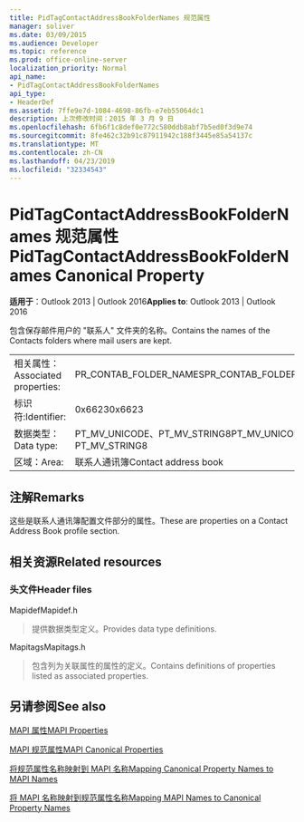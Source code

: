 ```yaml
---
title: PidTagContactAddressBookFolderNames 规范属性
manager: soliver
ms.date: 03/09/2015
ms.audience: Developer
ms.topic: reference
ms.prod: office-online-server
localization_priority: Normal
api_name:
- PidTagContactAddressBookFolderNames
api_type:
- HeaderDef
ms.assetid: 7ffe9e7d-1084-4698-86fb-e7eb55064dc1
description: 上次修改时间：2015 年 3 月 9 日
ms.openlocfilehash: 6fb6f1c8def0e772c580ddb8abf7b5ed0f3d9e74
ms.sourcegitcommit: 8fe462c32b91c87911942c188f3445e85a54137c
ms.translationtype: MT
ms.contentlocale: zh-CN
ms.lasthandoff: 04/23/2019
ms.locfileid: "32334543"
---
```

# <a name="pidtagcontactaddressbookfoldernames-canonical-property"></a><span data-ttu-id="0e0a5-103">PidTagContactAddressBookFolderNames 规范属性</span><span class="sxs-lookup"><span data-stu-id="0e0a5-103">PidTagContactAddressBookFolderNames Canonical Property</span></span>

  
  
<span data-ttu-id="0e0a5-104">**适用于**：Outlook 2013 | Outlook 2016</span><span class="sxs-lookup"><span data-stu-id="0e0a5-104">**Applies to**: Outlook 2013 | Outlook 2016</span></span> 
  
<span data-ttu-id="0e0a5-105">包含保存邮件用户的 "联系人" 文件夹的名称。</span><span class="sxs-lookup"><span data-stu-id="0e0a5-105">Contains the names of the Contacts folders where mail users are kept.</span></span>
  
|||
|:-----|:-----|
|<span data-ttu-id="0e0a5-106">相关属性：</span><span class="sxs-lookup"><span data-stu-id="0e0a5-106">Associated properties:</span></span>  <br/> |<span data-ttu-id="0e0a5-107">PR_CONTAB_FOLDER_NAMES</span><span class="sxs-lookup"><span data-stu-id="0e0a5-107">PR_CONTAB_FOLDER_NAMES</span></span>  <br/> |
|<span data-ttu-id="0e0a5-108">标识符:</span><span class="sxs-lookup"><span data-stu-id="0e0a5-108">Identifier:</span></span>  <br/> |<span data-ttu-id="0e0a5-109">0x6623</span><span class="sxs-lookup"><span data-stu-id="0e0a5-109">0x6623</span></span>  <br/> |
|<span data-ttu-id="0e0a5-110">数据类型：</span><span class="sxs-lookup"><span data-stu-id="0e0a5-110">Data type:</span></span>  <br/> |<span data-ttu-id="0e0a5-111">PT_MV_UNICODE、PT_MV_STRING8</span><span class="sxs-lookup"><span data-stu-id="0e0a5-111">PT_MV_UNICODE, PT_MV_STRING8</span></span>  <br/> |
|<span data-ttu-id="0e0a5-112">区域：</span><span class="sxs-lookup"><span data-stu-id="0e0a5-112">Area:</span></span>  <br/> |<span data-ttu-id="0e0a5-113">联系人通讯簿</span><span class="sxs-lookup"><span data-stu-id="0e0a5-113">Contact address book</span></span>  <br/> |
   
## <a name="remarks"></a><span data-ttu-id="0e0a5-114">注解</span><span class="sxs-lookup"><span data-stu-id="0e0a5-114">Remarks</span></span>

<span data-ttu-id="0e0a5-115">这些是联系人通讯簿配置文件部分的属性。</span><span class="sxs-lookup"><span data-stu-id="0e0a5-115">These are properties on a Contact Address Book profile section.</span></span>
  
## <a name="related-resources"></a><span data-ttu-id="0e0a5-116">相关资源</span><span class="sxs-lookup"><span data-stu-id="0e0a5-116">Related resources</span></span>

### <a name="header-files"></a><span data-ttu-id="0e0a5-117">头文件</span><span class="sxs-lookup"><span data-stu-id="0e0a5-117">Header files</span></span>

<span data-ttu-id="0e0a5-118">Mapidef</span><span class="sxs-lookup"><span data-stu-id="0e0a5-118">Mapidef.h</span></span>
  
> <span data-ttu-id="0e0a5-119">提供数据类型定义。</span><span class="sxs-lookup"><span data-stu-id="0e0a5-119">Provides data type definitions.</span></span>
    
<span data-ttu-id="0e0a5-120">Mapitags</span><span class="sxs-lookup"><span data-stu-id="0e0a5-120">Mapitags.h</span></span>
  
> <span data-ttu-id="0e0a5-121">包含列为关联属性的属性的定义。</span><span class="sxs-lookup"><span data-stu-id="0e0a5-121">Contains definitions of properties listed as associated properties.</span></span>
    
## <a name="see-also"></a><span data-ttu-id="0e0a5-122">另请参阅</span><span class="sxs-lookup"><span data-stu-id="0e0a5-122">See also</span></span>



[<span data-ttu-id="0e0a5-123">MAPI 属性</span><span class="sxs-lookup"><span data-stu-id="0e0a5-123">MAPI Properties</span></span>](mapi-properties.md)
  
[<span data-ttu-id="0e0a5-124">MAPI 规范属性</span><span class="sxs-lookup"><span data-stu-id="0e0a5-124">MAPI Canonical Properties</span></span>](mapi-canonical-properties.md)
  
[<span data-ttu-id="0e0a5-125">将规范属性名称映射到 MAPI 名称</span><span class="sxs-lookup"><span data-stu-id="0e0a5-125">Mapping Canonical Property Names to MAPI Names</span></span>](mapping-canonical-property-names-to-mapi-names.md)
  
[<span data-ttu-id="0e0a5-126">将 MAPI 名称映射到规范属性名称</span><span class="sxs-lookup"><span data-stu-id="0e0a5-126">Mapping MAPI Names to Canonical Property Names</span></span>](mapping-mapi-names-to-canonical-property-names.md)

